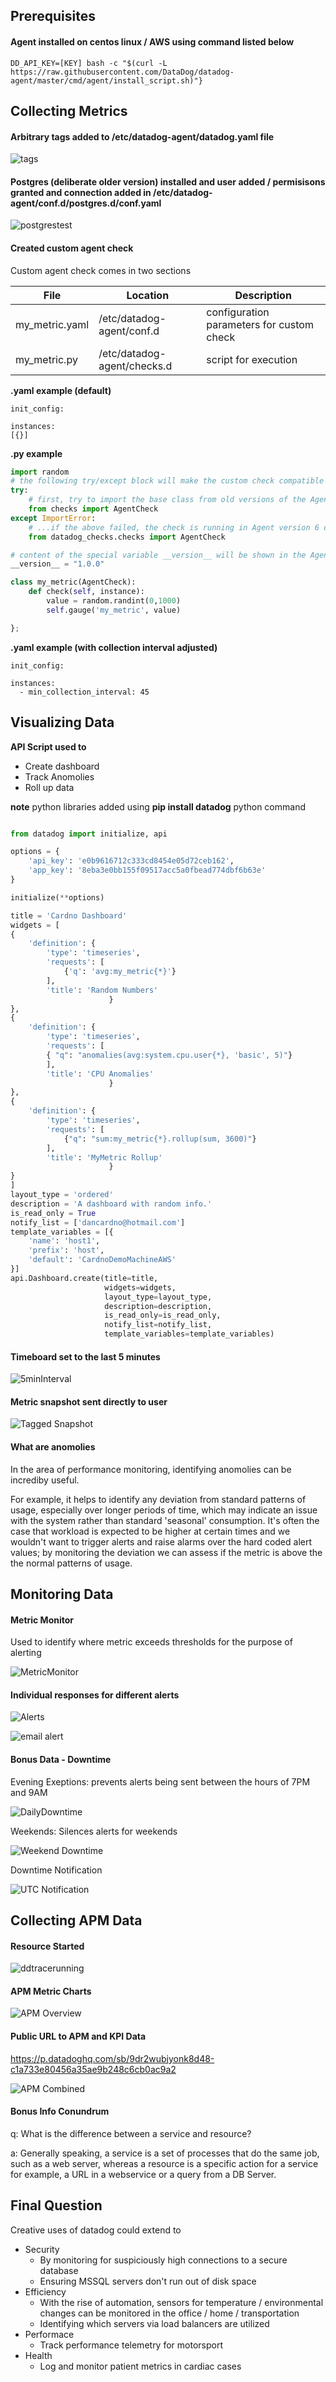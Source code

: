 ## Prerequisites
#### Agent installed on centos linux / AWS using command listed below

```DD_API_KEY=[KEY] bash -c "$(curl -L https://raw.githubusercontent.com/DataDog/datadog-agent/master/cmd/agent/install_script.sh)"}```

## Collecting Metrics
#### Arbitrary tags added to /etc/datadog-agent/datadog.yaml file

![tags](https://github.com/DanCardno/edbinstall/blob/master/images/tags.png)

#### Postgres (deliberate older version) installed and user added / permisisons granted and connection added in /etc/datadog-agent/conf.d/postgres.d/conf.yaml

![postgrestest](https://github.com/DanCardno/edbinstall/blob/master/images/postgres%20connection.png)

#### Created custom agent check

Custom agent check comes in two sections

| File | Location | Description |
| ------ | ----------- | ----- |
| my_metric.yaml   | /etc/datadog-agent/conf.d | configuration parameters for custom check |
| my_metric.py | /etc/datadog-agent/checks.d | script for execution |

**.yaml example (default)**

    init_config:
    
    instances:
    [{}]


**.py example**

``` python
import random
# the following try/except block will make the custom check compatible with any Agent version
try:
    # first, try to import the base class from old versions of the Agent...
    from checks import AgentCheck
except ImportError:
    # ...if the above failed, the check is running in Agent version 6 or later
    from datadog_checks.checks import AgentCheck

# content of the special variable __version__ will be shown in the Agent status page
__version__ = "1.0.0"

class my_metric(AgentCheck):
    def check(self, instance):
        value = random.randint(0,1000)
        self.gauge('my_metric', value)

};
```
**.yaml example (with collection interval adjusted)**

    init_config:

    instances:
      - min_collection_interval: 45

## Visualizing Data
**API Script used to**
+ Create dashboard
+ Track Anomolies
+ Roll up data

**note** python libraries added using **pip install datadog** python command

```python

from datadog import initialize, api

options = {
    'api_key': 'e0b9616712c333cd8454e05d72ceb162',
    'app_key': '8eba3e0bb155f09517acc5a0fbead774dbf6b63e'
}

initialize(**options)

title = 'Cardno Dashboard'
widgets = [
{
    'definition': {
        'type': 'timeseries',
        'requests': [
            {'q': 'avg:my_metric{*}'}
        ],
        'title': 'Random Numbers'
                      }
},
{
    'definition': {
        'type': 'timeseries',
        'requests': [
        { "q": "anomalies(avg:system.cpu.user{*}, 'basic', 5)"}
        ],
        'title': 'CPU Anomalies'
                      }
},
{
    'definition': {
        'type': 'timeseries',
        'requests': [
            {"q": "sum:my_metric{*}.rollup(sum, 3600)"}
        ],
        'title': 'MyMetric Rollup'
                      }
}
]
layout_type = 'ordered'
description = 'A dashboard with random info.'
is_read_only = True
notify_list = ['dancardno@hotmail.com']
template_variables = [{
    'name': 'host1',
    'prefix': 'host',
    'default': 'CardnoDemoMachineAWS'
}]
api.Dashboard.create(title=title,
                     widgets=widgets,
                     layout_type=layout_type,
                     description=description,
                     is_read_only=is_read_only,
                     notify_list=notify_list,
                     template_variables=template_variables)


```
#### Timeboard set to the last 5 minutes

![5minInterval](https://github.com/DanCardno/edbinstall/blob/master/images/5mins.png)

#### Metric snapshot sent directly to user

![Tagged Snapshot](https://github.com/DanCardno/edbinstall/blob/master/images/TaggedSnapshot.png)

#### What are anomolies

In the area of performance monitoring, identifying anomolies can be incrediby useful. 

For example, it helps to identify any deviation from standard patterns of usage, especially over longer periods of time, which may indicate an issue with the system rather than standard 'seasonal' consumption. It's often the case that workload is expected to be higher at certain times and we wouldn't want to trigger alerts and raise alarms over the hard coded alert values; by monitoring the deviation we can assess if the metric is above the the normal patterns of usage.


## Monitoring Data
#### Metric Monitor
Used to identify where metric exceeds thresholds for the purpose of alerting

![MetricMonitor](https://github.com/DanCardno/edbinstall/blob/master/images/metric_monitor.png)

#### Individual responses for different alerts

![Alerts](https://github.com/DanCardno/edbinstall/blob/master/images/alert_messages.png)

![email alert](https://github.com/DanCardno/edbinstall/blob/master/images/emailed_alert.png)

#### Bonus Data - Downtime

Evening Exeptions: prevents alerts being sent between the hours of 7PM and 9AM

![DailyDowntime](https://github.com/DanCardno/edbinstall/blob/master/images/daily_downtime.png)

Weekends: Silences alerts for weekends

![Weekend Downtime](https://github.com/DanCardno/edbinstall/blob/master/images/weekend_downtime.png)


Downtime Notification

![UTC Notification](https://github.com/DanCardno/edbinstall/blob/master/images/downtime_email_received.png)



## Collecting APM Data

#### Resource Started
![ddtracerunning](https://github.com/DanCardno/edbinstall/blob/master/images/ddtrace_running.png)

#### APM Metric Charts

![APM Overview](https://github.com/DanCardno/edbinstall/blob/master/images/apm%20home.png)

#### Public URL to APM and KPI Data
https://p.datadoghq.com/sb/9dr2wubjyonk8d48-c1a733e80456a35ae9b248c6cb0ac9a2

![APM Combined](https://github.com/DanCardno/edbinstall/blob/master/images/apm_combined.png)


#### Bonus Info Conundrum

q: What is the difference between a service and resource?

a: Generally speaking, a service is a set of processes that do the same job, such as a web server, whereas a resource is a specific action for a service for example, a URL in a webservice or a query from a DB Server.


## Final Question

Creative uses of datadog could extend to 

* Security
   - By monitoring for suspiciously high connections to a secure database
   - Ensuring MSSQL servers don't run out of disk space
* Efficiency
  - With the rise of automation, sensors for temperature / environmental changes can be monitored in the office / home / transportation
  - Identifying which servers via load balancers are utilized
* Performace 
  - Track performance telemetry for motorsport
* Health
  - Log and monitor patient metrics in cardiac cases
  


